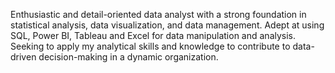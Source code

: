 Enthusiastic and detail-oriented data analyst with a strong foundation in statistical analysis, data visualization, and data management. Adept at using SQL, Power BI, Tableau and Excel for data manipulation and analysis. Seeking to apply my analytical skills and knowledge to contribute to data-driven decision-making in a dynamic organization.
